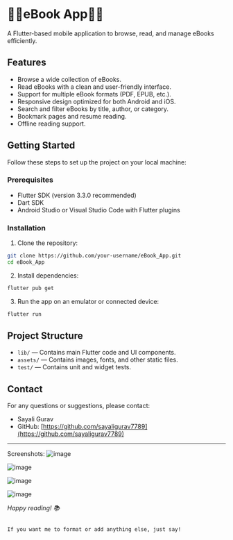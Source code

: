 
# 📖📖eBook App📖📖

A Flutter-based mobile application to browse, read, and manage eBooks efficiently.

## Features

- Browse a wide collection of eBooks.
- Read eBooks with a clean and user-friendly interface.
- Support for multiple eBook formats (PDF, EPUB, etc.).
- Responsive design optimized for both Android and iOS.
- Search and filter eBooks by title, author, or category.
- Bookmark pages and resume reading.
- Offline reading support.


## Getting Started

Follow these steps to set up the project on your local machine:

### Prerequisites

- Flutter SDK (version 3.3.0 recommended)
- Dart SDK
- Android Studio or Visual Studio Code with Flutter plugins

### Installation

1. Clone the repository:

```bash
git clone https://github.com/your-username/eBook_App.git
cd eBook_App
````

2. Install dependencies:

```bash
flutter pub get
```

3. Run the app on an emulator or connected device:

```bash
flutter run
```

## Project Structure

* `lib/` — Contains main Flutter code and UI components.
* `assets/` — Contains images, fonts, and other static files.
* `test/` — Contains unit and widget tests.

## Contact

For any questions or suggestions, please contact:

* Sayali Gurav
* GitHub: [https://github.com/sayaligurav7789](https://github.com/sayaligurav7789)

---
Screenshots:
![image](https://github.com/user-attachments/assets/5620e45a-31a0-4cb1-85ba-0be5d71418da)

![image](https://github.com/user-attachments/assets/64917957-bdec-4b56-b073-59d6ef7083ec)

![image](https://github.com/user-attachments/assets/b31efc15-d09c-4443-bd49-139ff41d4d1d)

![image](https://github.com/user-attachments/assets/10edfac7-3deb-45b2-9f09-36b437b261f9)

*Happy reading! 📚*

```

If you want me to format or add anything else, just say!
```
